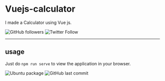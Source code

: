 # Vuejs-calculator
I made a Calculator using Vue js.

![GitHub followers](https://img.shields.io/github/followers/skyrunner360?label=Follow&style=social) ![Twitter Follow](https://img.shields.io/twitter/follow/skyrunner360?style=social) 

---

## usage
Just do `npm run serve` to view the application in your browser.

![Ubuntu package](https://img.shields.io/ubuntu/v/sc) ![GitHub last commit](https://img.shields.io/github/last-commit/skyrunner360/Vuejs-calculator)
